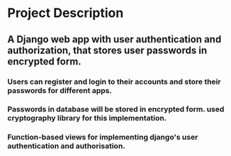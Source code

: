 # Project Description

## A Django web app with user authentication and authorization, that stores user passwords in encrypted form.

### Users can register and login to their accounts and store their passwords for different apps.
### Passwords in database will be stored in encrypted form. used cryptography library for this implementation.
### Function-based views for implementing django's user authentication and authorisation.
